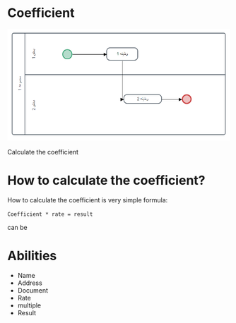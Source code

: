 # Coefficient
![algorithm](algorithm.png)

Calculate the coefficient
# How to calculate the coefficient?

How to calculate the coefficient is very simple formula:

‍‍‍‍‍‍‍‍‍‍‍‍‍‍‍‍`Coefficient * rate = result`

can be
# Abilities
- Name
- Address
- Document
- Rate
- multiple
- Result
